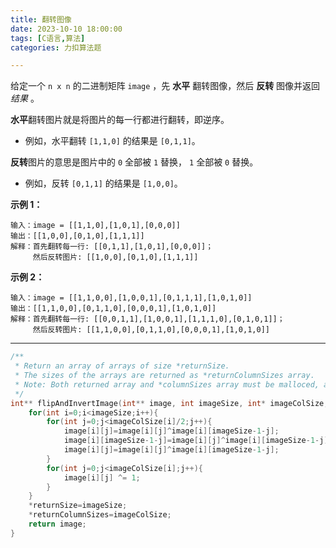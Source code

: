 ```yaml
---
title: 翻转图像
date: 2023-10-10 18:00:00
tags: [C语言,算法]
categories: 力扣算法题

---
```


给定一个 `n x n` 的二进制矩阵 `image` ，先 **水平** 翻转图像，然后 **反转** 图像并返回 *结果* 。

**水平**翻转图片就是将图片的每一行都进行翻转，即逆序。

- 例如，水平翻转 `[1,1,0]` 的结果是 `[0,1,1]`。

**反转**图片的意思是图片中的 `0` 全部被 `1` 替换， `1` 全部被 `0` 替换。

- 例如，反转 `[0,1,1]` 的结果是 `[1,0,0]`。

 

**示例 1：**

```
输入：image = [[1,1,0],[1,0,1],[0,0,0]]
输出：[[1,0,0],[0,1,0],[1,1,1]]
解释：首先翻转每一行: [[0,1,1],[1,0,1],[0,0,0]]；
     然后反转图片: [[1,0,0],[0,1,0],[1,1,1]]
```

**示例 2：**

```
输入：image = [[1,1,0,0],[1,0,0,1],[0,1,1,1],[1,0,1,0]]
输出：[[1,1,0,0],[0,1,1,0],[0,0,0,1],[1,0,1,0]]
解释：首先翻转每一行: [[0,0,1,1],[1,0,0,1],[1,1,1,0],[0,1,0,1]]；
     然后反转图片: [[1,1,0,0],[0,1,1,0],[0,0,0,1],[1,0,1,0]]
```

 

---

~~~c
/**
 * Return an array of arrays of size *returnSize.
 * The sizes of the arrays are returned as *returnColumnSizes array.
 * Note: Both returned array and *columnSizes array must be malloced, assume caller calls free().
 */
int** flipAndInvertImage(int** image, int imageSize, int* imageColSize, int* returnSize, int** returnColumnSizes){
    for(int i=0;i<imageSize;i++){
        for(int j=0;j<imageColSize[i]/2;j++){
            image[i][j]=image[i][j]^image[i][imageSize-1-j];
            image[i][imageSize-1-j]=image[i][j]^image[i][imageSize-1-j];
            image[i][j]=image[i][j]^image[i][imageSize-1-j];
        }
        for(int j=0;j<imageColSize[i];j++){
            image[i][j] ^= 1;
        }
    }
    *returnSize=imageSize;
    *returnColumnSizes=imageColSize;
    return image;
}
~~~


